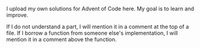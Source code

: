 I upload my own solutions for Advent of Code here. My goal is to learn and improve.

If I do not understand a part, I will mention it in a comment at the top of a file.
If I borrow a function from someone else's implementation, I will mention it in a comment above the function.
